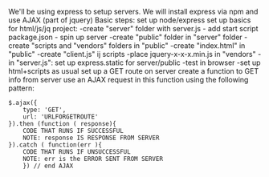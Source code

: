 We'll be using express to setup servers.  We will install express via npm and use AJAX (part of jquery)
Basic steps:
    set up node/express
    set up basics for html/js/jq project:
    -create "server" folder with server.js
        - add start script package.json
        - spin up server
    -create "public" folder in "server" folder
    -create "scripts and "vendors" folders in "public"
    -create "index.html" in "public"
    -create "client.js" ij scripts
    -place jquery-x-x-x.min.js in "vendors"
    -in "server.js": set up express.static for server/public
    -test in browser
    -set up html+scripts as usual
    set up a GET route on server
    create a function to GET info from server
    use an AJAX request in this function using the following pattern:
```
$.ajax({
    type: 'GET',
    url: 'URLFORGETROUTE'
}).then (function ( response){
    CODE THAT RUNS IF SUCCESSFUL
    NOTE: response IS RESPONSE FROM SERVER
}).catch ( function(err ){
    CODE THAT RUNS IF UNSUCCESSFUL
    NOTE: err is the ERROR SENT FROM SERVER
    }) // end AJAX
```